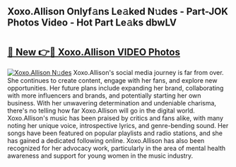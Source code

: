 ## Xoxo.Allison Onlyf𝚊ns Le𝚊ked N𝚞des - Part-JOK Photos Video - Hot Part Le𝚊ks dbwLV

# <h2><a href="http://ac32420.deff.icu/?id=Xoxo.Allison">🔗 New 👉🔴 Xoxo.Allison VIDEO Photos</a></h2>

[![Xoxo.Allison N𝚞des](https://i.imgur.com/rIISA9y.gif)](http://ac32420.deff.icu/?id=Xoxo.Allison)
Xoxo.Allison's social media journey is far from over. She continues to create content, engage with her fans, and explore new opportunities. Her future plans include expanding her brand, collaborating with more influencers and brands, and potentially starting her own business. With her unwavering determination and undeniable charisma, there's no telling how far Xoxo.Allison will go in the digital world. Xoxo.Allison's music has been praised by critics and fans alike, with many noting her unique voice, introspective lyrics, and genre-bending sound. Her songs have been featured on popular playlists and radio stations, and she has gained a dedicated following online. Xoxo.Allison has also been recognized for her advocacy work, particularly in the area of mental health awareness and support for young women in the music industry.
